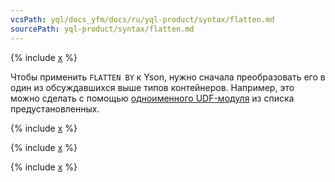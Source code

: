 ```yaml
---
vcsPath: yql/docs_yfm/docs/ru/yql-product/syntax/flatten.md
sourcePath: yql-product/syntax/flatten.md
---
```

{% include [x](_includes/flatten/flatten_by.md) %}

Чтобы применить `FLATTEN BY` к Yson, нужно сначала преобразовать его в один из обсуждавшихся выше типов контейнеров. Например, это можно сделать с помощью [одноименного UDF-модуля](../udf/list/yson.md) из списка предустановленных.

{% include [x](_includes/flatten/flatten_type_by.md) %}

{% include [x](_includes/flatten/flatten_other_db.md) %}


{% include [x](_includes/flatten/flatten_columns.md) %}